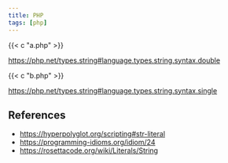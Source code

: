 ```yaml
---
title: PHP
tags: [php]
---
```


{{< c "a.php" >}}

<https://php.net/types.string#language.types.string.syntax.double>

{{< c "b.php" >}}

<https://php.net/types.string#language.types.string.syntax.single>

## References

- <https://hyperpolyglot.org/scripting#str-literal>
- <https://programming-idioms.org/idiom/24>
- <https://rosettacode.org/wiki/Literals/String>
